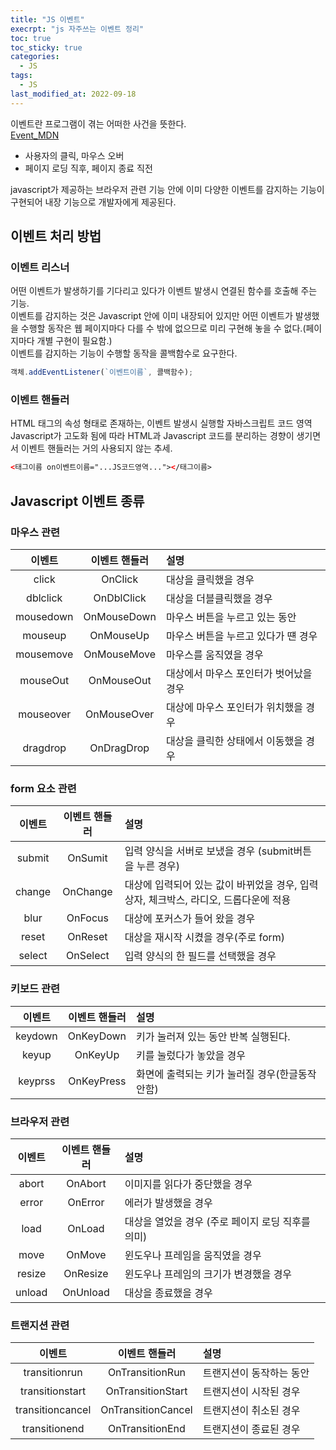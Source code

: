 ```yaml
---
title: "JS 이벤트"
execrpt: "js 자주쓰는 이벤트 정리"
toc: true
toc_sticky: true
categories:
  - JS
tags:
  - JS
last_modified_at: 2022-09-18
---
```

이벤트란 프로그램이 겪는 어떠한 사건을 뜻한다.  
[Event_MDN](https://developer.mozilla.org/ko/docs/Web/API/Event)
- 사용자의 클릭, 마우스 오버
- 페이지 로딩 직후, 페이지 종료 직전
  
javascript가 제공하는 브라우저 관련 기능 안에 이미 다양한 이벤트를 감지하는 기능이 구현되어 내장 기능으로 개발자에게 제공된다.
## 이벤트 처리 방법

### 이벤트 리스너
어떤 이벤트가 발생하기를 기다리고 있다가 이벤트 발생시 연결된 함수를 호출해 주는 기능.  
이벤트를 감지하는 것은 Javascript 안에 이미 내장되어 있지만 어떤 이벤트가 발생했을 수행할 동작은 웹 페이지마다 다를 수 밖에 없으므로 미리 구현해 놓을 수 없다.(페이지마다 개별 구현이 필요함.)  
이벤트를 감지하는 기능이 수행할 동작을 콜백함수로 요구한다.
```js
객체.addEventListener(`이벤트이름`, 콜백함수);
```
### 이벤트 핸들러
HTML 태그의 속성 형태로 존재하는, 이벤트 발생시 실행할 자바스크립트 코드 영역  
Javascript가 고도화 됨에 따라 HTML과 Javascript 코드를 분리하는 경향이 생기면서 이벤트 핸들러는 거의 사용되지 않는 추세.
```html
<태그이름 on이벤트이름="...JS코드영역..."></태그이름>
```
## Javascript 이벤트 종류
### 마우스 관련

|  이벤트   | 이벤트 핸들러 | 설명                                   |
| :-------: | :-----------: | :------------------------------------- |
|   click   |    OnClick    | 대상을 클릭했을 경우                   |
| dblclick  |  OnDblClick   | 대상을 더블클릭했을 경우               |
| mousedown |  OnMouseDown  | 마우스 버튼을 누르고 있는 동안         |
|  mouseup  |   OnMouseUp   | 마우스 버튼을 누르고 있다가 떈 경우    |
| mousemove |  OnMouseMove  | 마우스를 움직였을 경우                 |
| mouseOut  |  OnMouseOut   | 대상에서 마우스 포인터가 벗어났을 경우 |
| mouseover |  OnMouseOver  | 대상에 마우스 포인터가 위치했을 경우   |
| dragdrop  |  OnDragDrop   | 대상을 클릭한 상태에서 이동했을 경우   |


### form 요소 관련

| 이벤트 | 이벤트 핸들러 | 설명                                                                                 |
| :----: | :-----------: | :----------------------------------------------------------------------------------- |
| submit |    OnSumit    | 입력 양식을 서버로 보냈을 경우 (submit버튼을 누른 경우)                              |
| change |   OnChange    | 대상에 입력되어 있는 값이 바뀌었을 경우, 입력상자, 체크박스, 라디오, 드롭다운에 적용 |
|  blur  |    OnFocus    | 대상에 포커스가 들어 왔을 경우                                                       |
| reset  |    OnReset    | 대상을 재시작 시켰을 경우(주로 form)                                                 |
| select |   OnSelect    | 입력 양식의 한 필드를 선택했을 경우                                                  |


### 키보드 관련

| 이벤트  | 이벤트 핸들러 | 설명                                           |
| :-----: | :-----------: | :--------------------------------------------- |
| keydown |   OnKeyDown   | 키가 눌러져 있는 동안 반복 실행된다.           |
|  keyup  |    OnKeyUp    | 키를 눌렀다가 놓았을 경우                      |
| keyprss |  OnKeyPress   | 화면에 출력되는 키가 눌러질 경우(한글동작안함) |


### 브라우저 관련

| 이벤트 | 이벤트 핸들러 | 설명                                              |
| :----: | :-----------: | :------------------------------------------------ |
| abort  |    OnAbort    | 이미지를 읽다가 중단했을 경우                     |
| error  |    OnError    | 에러가 발생했을 경우                              |
|  load  |    OnLoad     | 대상을 열었을 경우 (주로 페이지 로딩 직후를 의미) |
|  move  |    OnMove     | 윈도우나 프레임을 움직였을 경우                   |
| resize |   OnResize    | 윈도우나 프레임의 크기가 변경했을 경우            |
| unload |   OnUnload    | 대상을 종료했을 경우                              |


### 트랜지션 관련

|      이벤트      |   이벤트 핸들러    | 설명                     |
| :--------------: | :----------------: | :----------------------- |
|  transitionrun   |  OnTransitionRun   | 트랜지션이 동작하는 동안 |
| transitionstart  | OnTransitionStart  | 트랜지션이 시작된 경우   |
| transitioncancel | OnTransitionCancel | 트랜지션이 취소된 경우   |
|  transitionend   |  OnTransitionEnd   | 트랜지션이 종료된 경우   |



